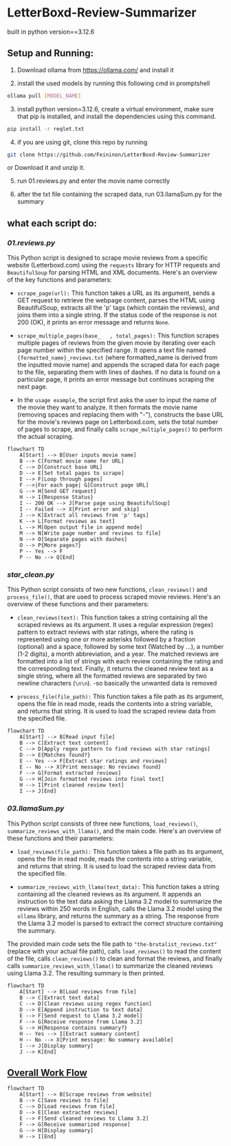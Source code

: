 # LetterBoxd-Review-Summarizer

built in python version==3.12.6

## Setup and Running:
1. Download ollama from https://ollama.com/ and install it 

2. install the used models by running this following cmd in promptshell
   
``` bash
ollama pull [MODEL_NAME]
```

3. install python version=3.12.6, create a virtual environment, make sure  that pip is installed, and install the dependencies using this command.
```bash
pip install -r reqlet.txt
```

4. if you are using git, clone this repo by running
```bash
git clone https://github.com/Feininon/LetterBoxd-Review-Summarizer
```
or Download it and unzip it.

5. run 01.reviews.py and enter the movie name correctly

6.  after the txt file containing the scraped data, run 03.llamaSum.py for the summary

## what each script do:

### _01.reviews.py_

This Python script is designed to scrape movie reviews from a specific website (Letterboxd.com) using the `requests` library for HTTP
requests and `BeautifulSoup` for parsing HTML and XML documents. Here's an overview of the key functions and parameters:

- `scrape_page(url):` This function takes a URL as its
argument, sends a GET request to retrieve the webpage
content, parses the HTML using BeautifulSoup, extracts all
the 'p' tags (which contain the reviews), and joins them
into a single string. If the status code of the response is
not 200 (OK), it prints an error message and returns
`None`.

- `scrape_multiple_pages(base_   , total_pages):` This function scrapes multiple pages of reviews
from the given movie by iterating over each page number within the specified range. It opens a text file named
`{formatted_name}_reviews.txt` (where formatted_name is derived from the inputted movie name) and appends the
scraped data for each page to the file, separating them with lines of dashes. If no data is found on a particular
page, it prints an error message but continues scraping the next page.

- In the `usage example`, the script first asks the user to input the name of the movie they want to analyze. It
then formats the movie name (removing spaces and replacing them with "-"), constructs the base URL for the
movie's reviews page on Letterboxd.com, sets the total number of pages to scrape, and finally calls `scrape_multiple_pages()` to perform the actual
scraping.

```mermaid
flowchart TD
    A[Start] --> B[User inputs movie name]
    B --> C[Format movie name for URL]
    C --> D[Construct base URL]
    D --> E[Set total pages to scrape]
    E --> F[Loop through pages]
    F -->|For each page| G[Construct page URL]
    G --> H[Send GET request]
    H --> I{Response Status}
    I -- 200 OK --> J[Parse page using BeautifulSoup]
    I -- Failed --> X[Print error and skip]
    J --> K[Extract all reviews from 'p' tags]
    K --> L[Format reviews as text]
    L --> M[Open output file in append mode]
    M --> N[Write page number and reviews to file]
    N --> O[Separate pages with dashes]
    O --> P{More pages?}
    P -- Yes --> F
    P -- No --> Q[End]

```

### _star_clean.py_

 This Python script consists of two new functions, `clean_reviews()` and `process_file()`, that are used to process scraped movie reviews. Here's an
overview of these functions and their parameters:

- `clean_reviews(text):` This function takes a string containing all the scraped reviews as its argument. It uses a regular expression (regex) pattern
to extract reviews with star ratings, where the rating is represented using one or more asterisks followed by a fraction (optional) and a space,
followed by some text (Watched by ...), a number (1-2 digits), a month abbreviation, and a year. The matched reviews are formatted into a list of
strings with each review containing the rating and the corresponding text. Finally, it returns the cleaned review text as a single string, where all
the formatted reviews are separated by two newline characters (`\n\n`). 
-so basically the unwanted data is removed

- `process_file(file_path):` This function takes a file path as its argument, opens the file in read mode, reads the contents into a string variable,
and returns that string. It is used to load the scraped review data from the specified file.

```mermaid
flowchart TD
    A[Start] --> B[Read input file]
    B --> C[Extract text content]
    C --> D[Apply regex pattern to find reviews with star ratings]
    D --> E{Matches found?}
    E -- Yes --> F[Extract star ratings and reviews]
    E -- No --> X[Print message: No reviews found]
    F --> G[Format extracted reviews]
    G --> H[Join formatted reviews into final text]
    H --> I[Print cleaned review text]
    I --> J[End]
```


### _03.llamaSum.py_

 This Python script consists of three new functions, `load_reviews()`, `summarize_reviews_with_llama()`, and the main code. Here's an overview of
these functions and their parameters:

- `load_reviews(file_path):` This function takes a file path as its argument, opens the file in read mode, reads the contents into a string variable,
and returns that string. It is used to load the scraped review data from the specified file.

- `summarize_reviews_with_llama(text_data):` This function takes a string containing all the cleaned reviews as its argument. It appends an
instruction to the text data asking the Llama 3.2 model to summarize the reviews within 250 words in English, calls the Llama 3.2 model using the
`ollama` library, and returns the summary as a string. The response from the Llama 3.2 model is parsed to extract the correct structure containing the
summary.

The provided main code sets the file path to `"the-brutalist_reviews.txt"` (replace with your actual file path), calls `load_reviews()` to read the
content of the file, calls `clean_reviews()` to clean and format the reviews, and finally calls `summarize_reviews_with_llama()` to summarize the
cleaned reviews using Llama 3.2. The resulting summary is then printed.

```mermaid
flowchart TD
    A[Start] --> B[Load reviews from file]
    B --> C[Extract text data]
    C --> D[Clean reviews using regex function]
    D --> E[Append instruction to text data]
    E --> F[Send request to Llama 3.2 model]
    F --> G[Receive response from Llama 3.2]
    G --> H{Response contains summary?}
    H -- Yes --> I[Extract summary content]
    H -- No --> X[Print message: No summary available]
    I --> J[Display summary]
    J --> K[End]
```
## <ins> Overall Work Flow </ins>

```mermaid
flowchart TD
    A[Start] --> B[Scrape reviews from website]
    B --> C[Save reviews to file]
    C --> D[Load reviews from file]
    D --> E[Clean extracted reviews]
    E --> F[Send cleaned reviews to Llama 3.2]
    F --> G[Receive summarized response]
    G --> H[Display summary]
    H --> I[End]
```




